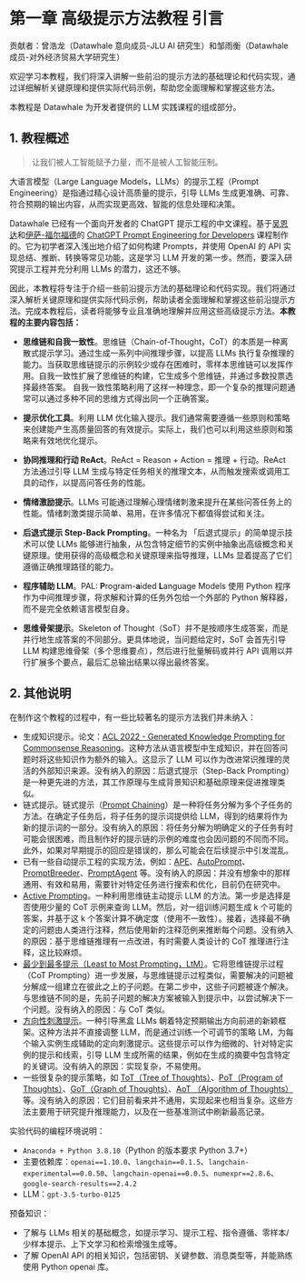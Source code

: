 ﻿# 第一章  高级提示方法教程  引言


贡献者：曾浩龙（Datawhale 意向成员-JLU AI 研究生）和邹雨衡（Datawhale 成员-对外经济贸易大学研究生）

欢迎学习本教程，我们将深入讲解一些前沿的提示方法的基础理论和代码实现，通过详细解析关键原理和提供实际代码示例，帮助您全面理解和掌握这些方法。

本教程是 Datawhale 为开发者提供的 LLM 实践课程的组成部分。


## 1. 教程概述


> 让我们被人工智能赋予力量，而不是被人工智能压制。

大语言模型（Large Language Models，LLMs）的提示工程（Prompt Engineering）是指通过精心设计高质量的提示，引导 LLMs 生成更准确、可靠、符合预期的输出内容，从而实现更高效、智能的信息处理和决策。

Datawhale 已经有一个面向开发者的 ChatGPT 提示工程的中文课程。基于[吴恩达](https://www.andrewng.org/)和[伊萨-福尔福德](https://twitter.com/isafulf)的 [ChatGPT Prompt Engineering for Developers](https://www.deeplearning.ai/short-courses/chatgpt-prompt-engineering-for-developers/) 课程制作的。它为初学者深入浅出地介绍了如何构建 Prompts，并使用 OpenAI 的 API 实现总结、推断、转换等常见功能，这是学习 LLM 开发的第一步。然而，要深入研究提示工程并充分利用 LLMs 的潜力，这还不够。

因此，本教程将专注于介绍一些前沿提示方法的基础理论和代码实现。我们将通过深入解析关键原理和提供实际代码示例，帮助读者全面理解和掌握这些前沿提示方法。完成本教程后，读者将能够专业且准确地理解并应用这些高级提示方法。**本教程的主要内容包括：**

- **思维链和自我一致性**。思维链（Chain-of-Thought，CoT）的本质是一种离散式提示学习。通过生成一系列中间推理步骤，以提高 LLMs 执行复杂推理的能力。当获取思维链提示的示例较少或存在困难时，零样本思维链可以发挥作用。自我一致性扩展了思维链的构建，它生成多个思维链，并通过多数投票选择最终答案。 自我一致性策略利用了这样一种理念，即一个复杂的推理问题通常可以通过多种不同的思维方式得出同一个正确答案。

- **提示优化工具**。利用 LLM 优化输入提示。我们通常需要遵循一些原则和策略来创建能产生高质量回答的有效提示。实际上，我们也可以利用这些原则和策略来有效地优化提示。

- **协同推理和行动 ReAct**。ReAct = Reason + Action = 推理 + 行动。ReAct 方法通过引导 LLM 生成与特定任务相关的推理文本，从而触发搜索或调用工具的动作，以提高问答任务的性能。

- **情绪激励提示**。LLMs 可能通过理解心理情绪刺激来提升在某些问答任务上的性能。情绪刺激类提示简单、易用，在许多情况下都值得尝试和关注。

- **后退式提示 Step-Back Prompting**。一种名为 「后退式提示」的简单提示技术可以使 LLMs 能够进行抽象，从包含特定细节的实例中抽象出高级概念和关键原理。使用获得的高级概念和关键原理来指导推理，LLMs 显着提高了它们遵循正确推理路径的能力。

- **程序辅助 LLM**。PAL: **P**rogram-**a**ided **L**anguage Models 使用 Python 程序作为中间推理步骤，将求解和计算的任务外包给一个外部的 Python 解释器，而不是完全依赖语言模型自身。

- **思维骨架提示**。Skeleton of Thought（SoT）并不是按顺序生成答案，而是并行地生成答案的不同部分。更具体地说，当问题给定时，SoT 会首先引导 LLM 构建思维骨架（多个思维要点），然后进行批量解码或并行 API 调用以并行扩展多个要点，最后汇总输出结果以得出最终答案。


## 2. 其他说明


在制作这个教程的过程中，有一些比较著名的提示方法我们并未纳入：
- 生成知识提示。论文：[ACL 2022 - Generated Knowledge Prompting for Commonsense Reasoning](https://arxiv.org/abs/2110.08387)。这种方法从语言模型中生成知识，并在回答问题时将这些知识作为额外的输入。这显示了 LLM 可以作为改进常识推理的灵活的外部知识来源。没有纳入的原因：后退式提示（Step-Back Prompting）是一种更先进的方法，其工作原理与生成背景知识和基础原理来促进推理类似。
- 链式提示。链式提示（[Prompt Chaining](https://docs.anthropic.com/claude/docs/prompt-chaining)）是一种将任务分解为多个子任务的方法。在确定子任务后，将子任务的提示词提供给 LLM，得到的结果将作为新的提示词的一部分。没有纳入的原因：将任务分解为明确定义的子任务有时可能会很困难，而且制作好的提示链的示例的难度也会因问题的不同而不同。此外，如果对早期提示的回应是错误的，那么可能会在后续提示中引发混乱。
- 已有一些自动提示工程的实现方法，例如：[APE](https://openreview.net/forum?id=92gvk82DE-)、[AutoPrompt](https://aclanthology.org/2020.emnlp-main.346.pdf)、[PromptBreeder](https://arxiv.org/pdf/2309.16797.pdf)、[PromptAgent](https://arxiv.org/abs/2310.16427) 等。没有纳入的原因：并没有想象中的那样通用、有效和易用，需要针对特定任务进行搜索和优化，目前仍在研究中。
- [Active Prompting](https://arxiv.org/pdf/2302.12246.pdf)。一种利用思维链主动提示 LLM 的方法。第一步是选择是否使用少量的 CoT 示例来查询 LLM。然后，对一组训练问题生成 k 个可能的答案，并基于这 k 个答案计算不确定度（使用不一致性）。接着，选择最不确定的问题由人类进行注释，然后使用新的注释范例来推断每个问题。没有纳入的原因：基于思维链推理有一点改进，有时需要人类设计的 CoT 推理进行注释，这比较麻烦。
- [最少到最多提示（Least to Most Prompting，LtM）](https://openreview.net/forum?id=WZH7099tgfM)。它将思维链提示过程（CoT Prompting）进一步发展，与思维链提示过程类似，需要解决的问题被分解成一组建立在彼此之上的子问题。在第二步中，这些子问题被逐个解决。与思维链不同的是，先前子问题的解决方案被输入到提示中，以尝试解决下一个问题。没有纳入的原因：与 CoT 类似。
- [方向性刺激提示](https://arxiv.org/pdf/2302.11520.pdf)。一种引导黑盒 LLMs 朝着特定预期输出方向前进的新颖框架。这种方法并不直接调整 LLM，而是通过训练一个可调节的策略 LM，为每个输入实例生成辅助的定向刺激提示。这些提示可以作为细微的、针对特定实例的提示和线索，引导 LLM 生成所需的结果，例如在生成的摘要中包含特定的关键词。没有纳入的原因：实现复杂，不易使用。
- 一些很复杂的提示策略，如 [ToT（Tree of Thoughts）](https://arxiv.org/abs/2305.10601)、[PoT（Program of Thoughts）](https://openreview.net/forum?id=YfZ4ZPt8zd)、[GoT（Graph of Thoughts）](https://arxiv.org/abs/2308.09687)、[AoT （Algorithm of Thoughts）](https://arxiv.org/abs/2308.10379)等。没有纳入的原因：它们目前看来并不通用，实现起来也相当复杂。这些方法主要用于研究提升推理能力，以及在一些基准测试中刷新最高记录。


实验代码的编程环境说明：
- `Anaconda + Python 3.8.10`（Python 的版本要求 Python 3.7+）
- 主要依赖库：`openai==1.10.0`、`langchain==0.1.5`、`langchain-experimental==0.0.50`、`langchain-openai==0.0.5`、`numexpr==2.8.6`、`google-search-results==2.4.2`
- LLM：`gpt-3.5-turbo-0125`


预备知识：
- 了解与 LLMs 相关的基础概念，如提示学习、提示工程、指令遵循、零样本/少样本提示、上下文学习和检索增强生成等。
- 了解 OpenAI API 的相关知识，包括密钥、关键参数、消息类型等，并能熟练使用 Python openai 库。

